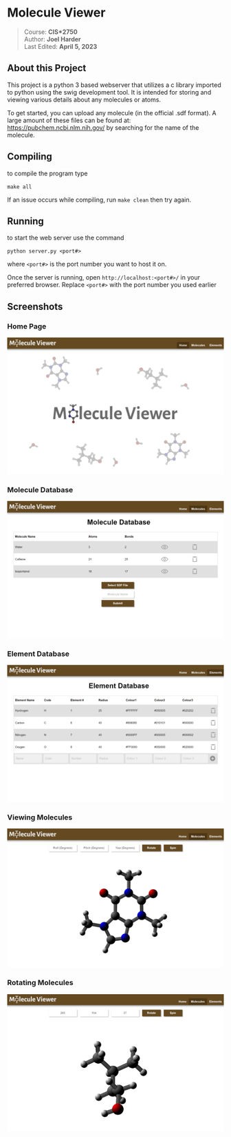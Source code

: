 # Molecule Viewer
> Course: **CIS\*2750**<br>
> Author: **Joel Harder**<br>
> Last Edited: **April 5, 2023**

## About this Project

This project is a python 3 based webserver that utilizes a c library imported to python using the swig development tool. It is intended for storing and viewing various details about any molecules or atoms. 

To get started, you can upload any molecule (in the official .sdf format). A large amount of these files can be found at: https://pubchem.ncbi.nlm.nih.gov/ by searching for the name of the molecule.

## Compiling
to compile the program type
```
make all
``` 
If an issue occurs while compiling, run `make clean` then try again.

## Running
to start the web server use the command 
```
python server.py <port#>
``` 
where `<port#>` is the port number you want to host it on.

Once the server is running, open `http://localhost:<port#>/` in your preferred browser. Replace `<port#>` with the port number you used earlier

## Screenshots

### Home Page
![A screenshot of the home page](images/screenshots/home_page.png?raw=true "Home Page")

### Molecule Database
![A screenshot of the page that lists all molecules in the database](images/screenshots/molecule_database.png?raw=true "Molecule Database")

### Element Database
![A screenshot of the page that lists all elements in the database](images/screenshots/element_database.png?raw=true "Element Database")

### Viewing Molecules
![A screenshot of the page that displays an svg of a molecule](images/screenshots/view_caffeine.png?raw=true "View of Caffeine")

### Rotating Molecules
![A screenshot of the page that displays an svg of a molecule and the view is rotated](images/screenshots/view_rotated_isopentanol.png?raw=true "Rotated View of Isopentanol")
